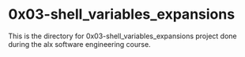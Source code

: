 # 0x03-shell_variables_expansions

This is the directory for 0x03-shell_variables_expansions project done during the alx software engineering course.
